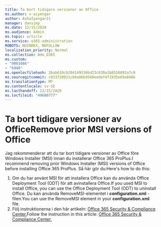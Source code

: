 ```yaml
---
title: Ta bort tidigare versioner av Office
ms.author: v-aiyengar
author: AshaIyengar21
manager: dansimp
ms.date: 12/15/2020
ms.audience: Admin
ms.topic: article
ms.service: o365-administration
ROBOTS: NOINDEX, NOFOLLOW
localization_priority: Normal
ms.collection: Adm_O365
ms.custom:
- "9003886"
- "6940"
ms.openlocfilehash: 26ab610cb204149536bd23c830a1b8558892a7c0
ms.sourcegitcommit: c033720921cb9a06b9560eedef4f1935e69a846b
ms.translationtype: MT
ms.contentlocale: sv-SE
ms.lasthandoff: 12/15/2020
ms.locfileid: "49680777"
---
```

# <a name="remove-prior-msi-versions-of-office"></a><span data-ttu-id="31a0e-102">Ta bort tidigare versioner av Office</span><span class="sxs-lookup"><span data-stu-id="31a0e-102">Remove prior MSI versions of Office</span></span>

<span data-ttu-id="31a0e-103">Jag rekommenderar att du tar bort tidigare versioner av Office före Windows Installer (MSI) innan du installerar Office 365 ProPlus.</span><span class="sxs-lookup"><span data-stu-id="31a0e-103">I recommend removing prior Windows Installer (MSI) versions of Office before installing Office 365 ProPlus.</span></span> <span data-ttu-id="31a0e-104">Så här gör du:</span><span class="sxs-lookup"><span data-stu-id="31a0e-104">Here's how to do this:</span></span>

1. <span data-ttu-id="31a0e-105">Om du har använt MSI för att installera Office kan du använda Office Deployment Tool (ODT) för att avinstallera Office.</span><span class="sxs-lookup"><span data-stu-id="31a0e-105">If you used MSI to install Office, you can use the Office Deployment Tool (ODT) to uninstall Office.</span></span> <span data-ttu-id="31a0e-106">Du kan använda RemoveMSI-elementet i **configuration.xml** -filen.</span><span class="sxs-lookup"><span data-stu-id="31a0e-106">You can use the RemoveMSI element in your **configuration.xml** file.</span></span>
1. <span data-ttu-id="31a0e-107">Följ instruktionerna i den här artikeln: [Office 365 Security & Compliance Center.](https://go.microsoft.com/fwlink/p/?linkid=2077143)</span><span class="sxs-lookup"><span data-stu-id="31a0e-107">Follow the instruction in this article: [Office 365 Security & Compliance Center.](https://go.microsoft.com/fwlink/p/?linkid=2077143)</span></span>